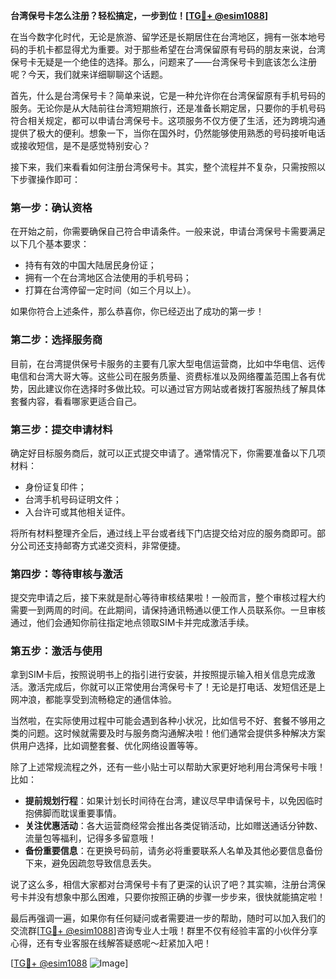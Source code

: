 **台湾保号卡怎么注册？轻松搞定，一步到位！[[TG💪+ @esim1088](https://t.me/s/esim1088)]**

在当今数字化时代，无论是旅游、留学还是长期居住在台湾地区，拥有一张本地号码的手机卡都显得尤为重要。对于那些希望在台湾保留原有号码的朋友来说，台湾保号卡无疑是一个绝佳的选择。那么，问题来了——台湾保号卡到底该怎么注册呢？今天，我们就来详细聊聊这个话题。

首先，什么是台湾保号卡？简单来说，它是一种允许你在台湾保留原有手机号码的服务。无论你是从大陆前往台湾短期旅行，还是准备长期定居，只要你的手机号码符合相关规定，都可以申请台湾保号卡。这项服务不仅方便了生活，还为跨境沟通提供了极大的便利。想象一下，当你在国外时，仍然能够使用熟悉的号码接听电话或接收短信，是不是感觉特别安心？

接下来，我们来看看如何注册台湾保号卡。其实，整个流程并不复杂，只需按照以下步骤操作即可：

### 第一步：确认资格

在开始之前，你需要确保自己符合申请条件。一般来说，申请台湾保号卡需要满足以下几个基本要求：
- 持有有效的中国大陆居民身份证；
- 拥有一个在台湾地区合法使用的手机号码；
- 打算在台湾停留一定时间（如三个月以上）。

如果你符合上述条件，那么恭喜你，你已经迈出了成功的第一步！

### 第二步：选择服务商

目前，在台湾提供保号卡服务的主要有几家大型电信运营商，比如中华电信、远传电信和台湾大哥大等。这些公司在服务质量、资费标准以及网络覆盖范围上各有优势，因此建议你在选择时多做比较。可以通过官方网站或者拨打客服热线了解具体套餐内容，看看哪家更适合自己。

### 第三步：提交申请材料

确定好目标服务商后，就可以正式提交申请了。通常情况下，你需要准备以下几项材料：
- 身份证复印件；
- 台湾手机号码证明文件；
- 入台许可或其他相关证件。

将所有材料整理齐全后，通过线上平台或者线下门店提交给对应的服务商即可。部分公司还支持邮寄方式递交资料，非常便捷。

### 第四步：等待审核与激活

提交完申请之后，接下来就是耐心等待审核结果啦！一般而言，整个审核过程大约需要一到两周的时间。在此期间，请保持通讯畅通以便工作人员联系你。一旦审核通过，他们会通知你前往指定地点领取SIM卡并完成激活手续。

### 第五步：激活与使用

拿到SIM卡后，按照说明书上的指引进行安装，并按照提示输入相关信息完成激活。激活完成后，你就可以正常使用台湾保号卡了！无论是打电话、发短信还是上网冲浪，都能享受到流畅稳定的通信体验。

当然啦，在实际使用过程中可能会遇到各种小状况，比如信号不好、套餐不够用之类的问题。这时候就需要及时与服务商沟通解决啦！他们通常会提供多种解决方案供用户选择，比如调整套餐、优化网络设置等等。

除了上述常规流程之外，还有一些小贴士可以帮助大家更好地利用台湾保号卡哦！比如：

- **提前规划行程**：如果计划长时间待在台湾，建议尽早申请保号卡，以免因临时抱佛脚而耽误重要事情。
- **关注优惠活动**：各大运营商经常会推出各类促销活动，比如赠送通话分钟数、流量包等福利，记得多多留意哦！
- **备份重要信息**：在更换号码前，请务必将重要联系人名单及其他必要信息备份下来，避免因疏忽导致信息丢失。

说了这么多，相信大家都对台湾保号卡有了更深的认识了吧？其实嘛，注册台湾保号卡并没有想象中那么困难，只要你按照正确的步骤一步步来，很快就能搞定啦！

最后再强调一遍，如果你有任何疑问或者需要进一步的帮助，随时可以加入我们的交流群[[TG💪+ @esim1088](https://t.me/s/esim1088)]咨询专业人士哦！群里不仅有经验丰富的小伙伴分享心得，还有专业客服在线解答疑惑呢～赶紧加入吧！

[[TG💪+ @esim1088](https://t.me/s/esim1088) ![Image](https://i.postimg.cc/4NQfJmqS/Snipaste-2025-05-13-00-14-12.png)]